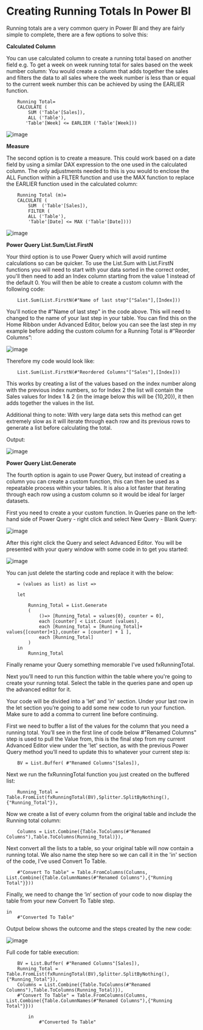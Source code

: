 # Creating Running Totals In Power BI
Running totals are a very common query in Power BI and they are fairly simple to complete, there are a few options to solve this:

**Calculated Column**

You can use calculated column to create a running total based on another field e.g. To get a week on week running total for sales based on the week number column: You would create a column that adds together the sales and filters the data to all sales where the week number is less than or equal to the current week number this can be achieved by using the EARLIER function.

        Running Total= 
        CALCULATE (
            SUM ('Table'[Sales]),
            ALL ('Table'),
           'Table'[Week] <= EARLIER ('Table'[Week]))

![image](https://github.com/DOLEARY85/Power-BI-Running-Totals/assets/126701906/d79231ff-e20a-42b0-bfab-4c46a27ad02b)

**Measure**

The second option is to create a measure. This could work based on a date field by using a similar DAX expression to the one used in the calculated column. The only adjustments needed to this is you would to enclose the ALL Function within a FILTER function and use the MAX function to replace the EARLIER function used in the calculated column:

        Running Total (m)= 
        CALCULATE (
            SUM  ('Table'[Sales]),
            FILTER (
            ALL ('Table'),
            'Table'[Date] <= MAX ('Table'[Date])))
            
 ![image](https://github.com/DOLEARY85/Power-BI-Running-Totals/assets/126701906/a628b0c9-3c76-4d4c-8eef-b5fc66be58e7)

**Power Query List.Sum/List.FirstN**

Your third option is to use Power Query which will avoid runtime calculations so can be quicker. To use the List.Sum with List.FirstN functions you will need to start with your data sorted in the correct order, you'll then need to add an Index column starting from the value 1 instead of the default 0. You will then be able to create a custom column with the following code:

        List.Sum(List.FirstN(#"Name of last step"["Sales"],[Index]))
        
You'll notice the #"Name of last step" in the code above. This will need to changed to the name of your last step in your table. You can find this on the Home Ribbon under Advanced Editor, below you can see the last step in my example before adding the custom column for a Running Total is #”Reorder Columns”:

![image](https://github.com/DOLEARY85/Power-BI-Running-Totals/assets/126701906/9eaaeea5-4b46-415d-b2aa-f8f96d2929a5)

Therefore my code would look like: 

        List.Sum(List.FirstN(#"Reordered Columns"["Sales"],[Index]))
        
This works by creating a list of the values based on the index number along with the previous index numbers, so for Index 2 the list will contain the Sales values for Index 1 & 2 (in the image below this will be {10,20}), it then adds together the values in the list.

Additional thing to note: With very large data sets this method can get extremely slow as it will iterate through each row and its previous rows to generate a list before calculating the total.

Output:

![image](https://github.com/DOLEARY85/Power-BI-Running-Totals/assets/126701906/4286e655-a1c2-469a-bdb0-a2e572bab734)

**Power Query List.Generate**

The fourth option is again to use Power Query, but instead of creating a column you can create a custom function, this can then be used as a repeatable process within your tables. It is also a lot faster that iterating through each row using a custom column so it would be ideal for larger datasets.

First you need to create a your custom function. In Queries pane on the left-hand side of Power Query - right click and select New Query - Blank Query:

![image](https://github.com/DOLEARY85/Power-BI-Running-Totals/assets/126701906/bb5feca4-7206-4fa4-a895-e96a362206bd)

After this right click the Query and select Advanced Editor. You will be presented with your query window with some code in to get you started:

![image](https://github.com/DOLEARY85/Power-BI-Running-Totals/assets/126701906/46ca93c5-8fd3-4329-b6e1-b44e35b44db6)

You can just delete the starting code and replace it with the below:

        = (values as list) as list =>
        
        let
        
            Running_Total = List.Generate
            (
                ()=> [Running_Total = values{0}, counter = 0],
                each [counter] < List.Count (values),
                each [Running_Total = [Running_Total]+ values{[counter]+1},counter = [counter] + 1 ],
                each [Running_Total]
            )
        in
            Running_Total

Finally rename your Query something memorable I’ve used fxRunningTotal.

Next you’ll need to run this function within the table where you're going to create your running total. Select the table in the queries pane and open up the advanced editor for it.

Your code will be divided into a 'let' and 'in' section. Under your last row in the let section you’re going to add some new code to run your function. Make sure to add a comma to current line before continuing.

First we need to buffer a list of the values for the column that you need a running total. You’ll see in the first line of code below  #"Renamed Columns" step is used to pull the Value from, this is the final step from my current Advanced Editor view under the 'let' section, as with the previous Power Query method you’ll need to update this to whatever your current step is:

        BV = List.Buffer( #"Renamed Columns"[Sales]),

Next we run the fxRunningTotal function you just created on the buffered list:

        Running_Total = Table.FromList(fxRunningTotal(BV),Splitter.SplitByNothing(),{"Running_Total"}),
        
Now we create a list of every column from the original table and include the Running total column:

        Columns = List.Combine({Table.ToColumns(#"Renamed Columns"),Table.ToColumns(Running_Total)}),
             
Next convert all the lists to a table, so your original table will now contain a running total. We also name the step here so we can call it in the 'in' section of the code, I’ve used Convert To Table.

        #"Convert To Table" = Table.FromColumns(Columns, List.Combine({Table.ColumnNames(#"Renamed Columns"),{"Running Total"}}))

Finally, we need to change the ‘in’ section of your code to now display the table from your new Convert To Table step.

    in
        #"Converted To Table"

Output below shows the outcome and the steps created by the new code:

![image](https://github.com/DOLEARY85/Power-BI-Running-Totals/assets/126701906/32cd9189-def2-4be7-a50f-2090874dd82d)

Full code for table execution:

        BV = List.Buffer( #"Renamed Columns"[Sales]),
        Running_Total = Table.FromList(fxRunningTotal(BV),Splitter.SplitByNothing(),{"Running_Total"}),
        Columns = List.Combine({Table.ToColumns(#"Renamed Columns"),Table.ToColumns(Running_Total)}),
        #"Convert To Table" = Table.FromColumns(Columns, List.Combine({Table.ColumnNames(#"Renamed Columns"),{"Running Total"}}))

            in
                #"Converted To Table"
